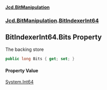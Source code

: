 #### [Jcd.BitManipulation](index.md 'index')
### [Jcd.BitManipulation](Jcd.BitManipulation.md 'Jcd.BitManipulation').[BitIndexerInt64](Jcd.BitManipulation.BitIndexerInt64.md 'Jcd.BitManipulation.BitIndexerInt64')

## BitIndexerInt64.Bits Property

The backing store

```csharp
public long Bits { get; set; }
```

#### Property Value
[System.Int64](https://docs.microsoft.com/en-us/dotnet/api/System.Int64 'System.Int64')